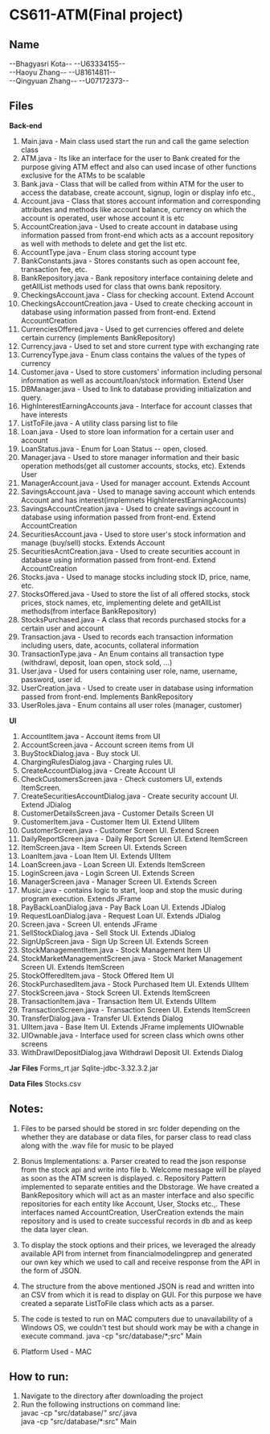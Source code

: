 # CS611-ATM(Final project)

Name
-------------------------------------------------------------------------------------------------
--Bhagyasri Kota--
--U63334155--  
--Haoyu Zhang--
--U81614811--  
--Qingyuan Zhang--
--U07172373--  


Files
------------------------------------------------------------------------------------------------- 

**Back-end**  
1. Main.java - Main class used start the run and call the game selection class
2. ATM.java - Its like an interface for the user to Bank created for the purpose giving ATM effect and also can used incase of other functions exclusive for the ATMs to be scalable
3. Bank.java - Class that will be called from within ATM for the user to access the database, create account, signup, login or display info etc.,
4. Account.java - Class that stores account information and corresponding attributes and methods like account balance, currency on which the account is operated, user whose account it is etc
5. AccountCreation.java - Used to create account in database using information passed from front-end which acts as a account repository as well with methods to delete and get the list etc. 
6. AccountType.java - Enum class storing account type  
7. BankConstants.java - Stores constants such as open account fee, transaction fee, etc.  
8. BankRepository.java - Bank repository interface containing delete and getAllList methods used for class that owns bank repository.    
9. CheckingsAccount.java - Class for checking account. Extend Account
10. CheckingsAccountCreation.java - Used to create checking account in database using information passed from front-end. Extend AccountCreation  
11. CurrenciesOffered.java - Used to get currencies offered and delete certain currency (implements BankRepository)  
12. Currency.java - Used to set and store current type with exchanging rate  
13. CurrencyType.java - Enum class contains the values of the types of currency  
14. Customer.java - Used to store customers' information including personal information as well as account/loan/stock information. Extend User   
15. DBManager.java - Used to link to database providing initialization and query.  
16. HighInterestEarningAccounts.java - Interface for account classes that have interests   
17. ListToFile.java - A utility class parsing list to file  
18. Loan.java - Used to store loan information for a certain user and account     
19. LoanStatus.java - Enum for Loan Status -- open, closed.    
20. Manager.java - Used to store manager information and their basic operation methods(get all customer accounts, stocks, etc). Extends User  
21. ManagerAccount.java - Used for manager account. Extends Account    
22. SavingsAccount.java - Used to manage saving account which entends Account and has interest(implemnets HighInterestEarningAccounts)   
23. SavingsAccountCreation.java - Used to create savings account in database using information passed from front-end. Extend AccountCreation    
24. SecuritiesAccount.java - Used to store user's stock information and manage (buy/sell) stocks. Extends Account  
25. SecuritiesAcntCreation.java - Used to create securities account in database using information passed from front-end. Extend AccountCreation  
26. Stocks.java - Used to manage stocks including stock ID, price, name, etc.    
27. StocksOffered.java - Used to store the list of all offered stocks, stock prices, stock names, etc, implementing delete and getAllList methods(from interface BankRepository)  
28. StocksPurchased.java - A class that records purchased stocks for a certain user and account  
29. Transaction.java - Used to records each transaction information including users, date, acocunts, collateral information   
30. TransactionType.java - An Enum contains all transaction type (withdrawl, deposit, loan open, stock sold, ...)     
31. User.java - Used for users containing user role, name, username, password, user id.  
32. UserCreation.java -  Used to create user in database using information passed from front-end. Implements BankRepository  
33. UserRoles.java - Enum contains all user roles (manager, customer)   

**UI**  
1. AccountItem.java - Account items from UI   
2. AccountScreen.java - Account screen items from UI 
3. BuyStockDialog.java - Buy stock UI.  
4. ChargingRulesDialog.java - Charging rules UI. 
5. CreateAccountDialog.java - Create Account UI  
6. CheckCustomersScreen.java - Check customers UI, extends ItemScreen. 
7. CreateSecuritiesAccountDialog.java - Create security account UI. Extend JDialog 
8. CustomerDetailsScreen.java - Customer Details Screen UI  
9.  CustomerItem.java - Customer Item UI. Extend UIItem  
10. CustomerScreen.java - Customer Screen UI. Extend Screen  
11. DailyReportScreen.java - Daily Report Screen UI. Extend ItemScreen 
12. ItemScreen.java - Item Screen UI. Extends Screen 
13. LoanItem.java - Loan Item UI. Extends UIItem  
14. LoanScreen.java - Loan Screen UI. Extends ItemScreen  
15. LoginScreen.java - Login Screen UI. Extends Screen  
16. ManagerScreen.java - Manager Screen UI. Extends Screen 
17. Music.java - contains logic to start, loop and stop the music during program execution. Extends JFrame  
18. PayBackLoanDialog.java - Pay Back Loan UI. Extends JDialog  
19. RequestLoanDialog.java - Request Loan UI. Extends JDialog  
20. Screen.java - Screen UI. entends JFrame  
21. SellStockDialog.java - Sell Stock UI. Extends JDialog  
22. SignUpScreen.java - Sign Up Screen UI. Extends Screen  
23. StockManagementItem.java - Stock Management Item UI  
24. StockMarketManagementScreen.java - Stock Market Management Screen UI. Extends ItemScreen  
25. StockOfferedItem.java - Stock Offered Item UI  
26. StockPurchasedItem.java - Stock Purchased Item UI. Extends UIItem  
27. StockScreen.java - Stock Screen UI. Extends ItemScreen  
28. TransactionItem.java - Transaction Item UI. Extends UIItem  
29. TransactionScreen.java - Transaction Screen UI. Extends ItemScreen  
30. TransferDialog.java - Transfer UI. Extends Dialog  
31. UIItem.java - Base Item UI. Extends JFrame implements UIOwnable  
32. UIOwnable.java - Interface used for screen class which owns other screens  
33. WithDrawlDepositDialog.java Withdrawl Deposit UI. Extends Dialog 

**Jar Files**
Forms_rt.jar
Sqlite-jdbc-3.32.3.2.jar


**Data Files**
Stocks.csv


Notes:
-------------------------------------------------------------------------------------------------
1. Files to be parsed should be stored in src folder depending on the whether they are database or data files, for parser class to read class along with the .wav file for music to be played

2. Bonus Implementations:
	a. Parser created to read the json response from the stock api and write into file
	b. Welcome message will be played as soon as the ATM screen is displayed.
	c. Repository Pattern implemented to separate entities and the Dbstorage. We have created a BankRepository which will act as an master interface and also specific repositories for each entity like Account, User, Stocks etc.,. These interfaces named AccountCreation, UserCreation extends the main repository and is used to create successful records in db and as keep the data layer clean. 

3. To display the stock options and their prices, we leveraged the already available API from internet from financialmodelingprep and generated our own key which we used to call and receive response from the API in the form of JSON. 

4. The structure from the above mentioned JSON is read and written into an CSV from which it is read to display on GUI. For this purpose we have created a separate ListToFile class which acts as a parser.

5. The code is tested to run on MAC computers due to unavailability of a Windows OS, we couldn't test but should work may be with a change in execute command.  java -cp "src/database/*;src" Main

6. Platform Used - MAC


How to run:
-------------------------------------------------------------------------------------------------
1. Navigate to the directory after downloading the project
2. Run the following instructions on command line:		
	javac -cp "src/database/*" src/*.java	
	java -cp "src/database/*:src" Main
